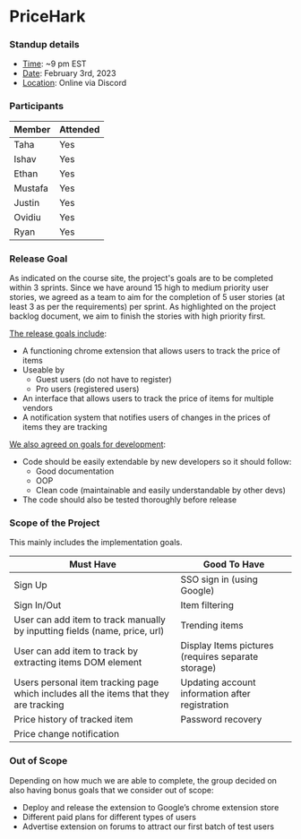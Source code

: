 # PriceHark
### Standup details
- <ins>Time</ins>: ~9 pm EST
- <ins>Date</ins>: February 3rd, 2023
- <ins>Location</ins>: Online via Discord

### Participants
| Member | Attended |
| ----------- | ----------- |
| Taha | Yes |
| Ishav | Yes |
|Ethan |Yes|
|Mustafa|Yes|
|Justin|Yes|
|Ovidiu|Yes|
|Ryan|Yes|

### Release Goal
As indicated on the course site, the project's goals are to be completed within 3 sprints. Since we have around 15 high to medium priority user stories, we agreed as a team to aim for the completion of 5 user stories (at least 3 as per the requirements) per sprint. As highlighted on the project backlog document, we aim to finish the stories with high priority first.

<ins>The release goals include</ins>:
- A functioning chrome extension that allows users to track the price of items 
- Useable by 
    - Guest users (do not have to register)
    - Pro users (registered users)
- An interface that allows users to track the price of items for multiple vendors
- A notification system that notifies users of changes in the prices of items they are tracking

<ins>We also agreed on goals for development</ins>:
- Code should be easily extendable by new developers so it should follow:
    - Good documentation
    - OOP
    - Clean code (maintainable and easily understandable by other devs)
- The code should also be tested thoroughly before release

### Scope of the Project
This mainly includes the implementation goals.

| Must Have  | Good To Have  | 
|---|---|
|Sign Up   | SSO sign in (using Google)  |
| Sign In/Out  | Item filtering  |
| User can add item to track manually by inputting fields (name, price, url)  | Trending items  |
|User can add item to track by extracting items DOM element|Display Items pictures (requires separate storage)|
|Users personal item tracking page which includes all the items that they are tracking|Updating account information after registration|
|Price history of tracked item|Password recovery|
|Price change notification||

### Out of Scope
Depending on how much we are able to complete, the group decided on also having bonus goals that we consider out of scope:
- Deploy and release the extension to Google’s chrome extension store
- Different paid plans for different types of users 
- Advertise extension on forums to attract our first batch of test users
